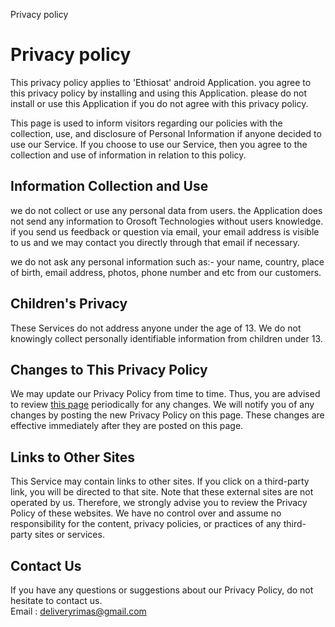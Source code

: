   Privacy policy 

Privacy policy
==============

This privacy policy applies to 'Ethiosat' android Application. you agree to this privacy policy by installing and using this Application. please do not install or use this Application if you do not agree with this privacy policy.

This page is used to inform visitors regarding our policies with the collection, use, and disclosure of Personal Information if anyone decided to use our Service. If you choose to use our Service, then you agree to the collection and use of information in relation to this policy.

Information Collection and Use
------------------------------

we do not collect or use any personal data from users. the Application does not send any information to Orosoft Technologies without users knowledge. if you send us feedback or question via email, your email address is visible to us and we may contact you directly through that email if necessary.

we do not ask any personal information such as:- your name, country, place of birth, email address, photos, phone number and etc from our customers.

Children's Privacy
------------------

These Services do not address anyone under the age of 13. We do not knowingly collect personally identifiable information from children under 13.

Changes to This Privacy Policy
------------------------------

We may update our Privacy Policy from time to time. Thus, you are advised to review [this page](https://github.com/Dessalew0988107722/privecy_policy/blob/master/privac_ypolicy.html) periodically for any changes. We will notify you of any changes by posting the new Privacy Policy on this page. These changes are effective immediately after they are posted on this page.

Links to Other Sites
--------------------

This Service may contain links to other sites. If you click on a third-party link, you will be directed to that site. Note that these external sites are not operated by us. Therefore, we strongly advise you to review the Privacy Policy of these websites. We have no control over and assume no responsibility for the content, privacy policies, or practices of any third-party sites or services.

Contact Us
----------

If you have any questions or suggestions about our Privacy Policy, do not hesitate to contact us.  
Email : deliveryrimas@gmail.com
